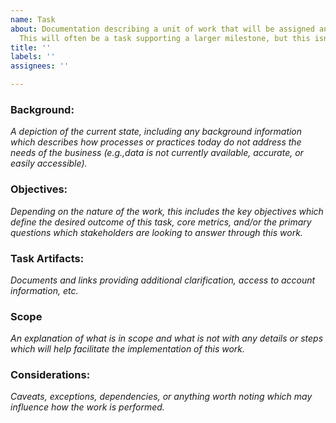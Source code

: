 ```yaml
---
name: Task
about: Documentation describing a unit of work that will be assigned and implemented.
  This will often be a task supporting a larger milestone, but this isn't required.
title: ''
labels: ''
assignees: ''

---
```


### Background:
*A depiction of the current state, including any background information which describes how processes or practices today do not address the needs of the business (e.g.,data is not currently available, accurate, or easily accessible).*

### Objectives:
*Depending on the nature of the work, this includes the key objectives which define the desired outcome of this task, core metrics, and/or the primary questions which stakeholders are looking to answer through this work.*

### Task Artifacts:
*Documents and links providing additional clarification, access to account information, etc.* 

### Scope
*An explanation of what is in scope and what is not with any details or steps which will help facilitate the implementation of this work.*

### Considerations:
*Caveats, exceptions, dependencies, or anything worth noting which may influence how the work is performed.*
